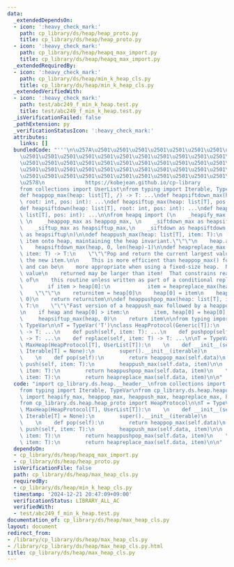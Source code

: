 ```yaml
---
data:
  _extendedDependsOn:
  - icon: ':heavy_check_mark:'
    path: cp_library/ds/heap/heap_proto.py
    title: cp_library/ds/heap/heap_proto.py
  - icon: ':heavy_check_mark:'
    path: cp_library/ds/heap/heapq_max_import.py
    title: cp_library/ds/heap/heapq_max_import.py
  _extendedRequiredBy:
  - icon: ':heavy_check_mark:'
    path: cp_library/ds/heap/min_k_heap_cls.py
    title: cp_library/ds/heap/min_k_heap_cls.py
  _extendedVerifiedWith:
  - icon: ':heavy_check_mark:'
    path: test/abc249_f_min_k_heap.test.py
    title: test/abc249_f_min_k_heap.test.py
  _isVerificationFailed: false
  _pathExtension: py
  _verificationStatusIcon: ':heavy_check_mark:'
  attributes:
    links: []
  bundledCode: "'''\n\u257A\u2501\u2501\u2501\u2501\u2501\u2501\u2501\u2501\u2501\u2501\
    \u2501\u2501\u2501\u2501\u2501\u2501\u2501\u2501\u2501\u2501\u2501\u2501\u2501\
    \u2501\u2501\u2501\u2501\u2501\u2501\u2501\u2501\u2501\u2501\u2501\u2501\u2501\
    \u2501\u2501\u2501\u2501\u2501\u2501\u2501\u2501\u2501\u2501\u2501\u2501\u2501\
    \u2501\u2501\u2501\u2501\u2501\u2501\u2501\u2501\u2501\u2501\u2501\u2501\u2501\
    \u2578\n             https://kobejean.github.io/cp-library               \n'''\n\
    from collections import UserList\nfrom typing import Iterable, TypeVar\nT = TypeVar('T')\n\
    def heappop_max(heap: list[T], /) -> T: ...\ndef heapsiftdown_max(heap: list[T],\
    \ root: int, pos: int): ...\ndef heapsiftup_max(heap: list[T], pos: int): ...\n\
    def heapsiftdown(heap: list[T], root: int, pos: int): ...\ndef heapsiftup(heap:\
    \ list[T], pos: int): ...\n\nfrom heapq import (\n    _heapify_max as heapify_max,\
    \ \n    _heappop_max as heappop_max, \n    _siftdown_max as heapsiftdown_max,\n\
    \    _siftup_max as heapsiftup_max,\n    _siftdown as heapsiftdown,\n    _siftup\
    \ as heapsiftup\n)\n\ndef heappush_max(heap: list[T], item: T):\n    \"\"\"Push\
    \ item onto heap, maintaining the heap invariant.\"\"\"\n    heap.append(item)\n\
    \    heapsiftdown_max(heap, 0, len(heap)-1)\n\ndef heapreplace_max(heap: list[T],\
    \ item: T) -> T:\n    \"\"\"Pop and return the current largest value, and add\
    \ the new item.\n\n    This is more efficient than heappop_max() followed by heappush_max(),\
    \ and can be\n    more appropriate when using a fixed-size heap.  Note that the\
    \ value\n    returned may be larger than item!  That constrains reasonable uses\
    \ of\n    this routine unless written as part of a conditional replacement:\n\n\
    \        if item > heap[0]:\n            item = heapreplace_max(heap, item)\n\
    \    \"\"\"\n    returnitem = heap[0]\n    heap[0] = item\n    heapsiftup_max(heap,\
    \ 0)\n    return returnitem\n\ndef heappushpop_max(heap: list[T], item: T) ->\
    \ T:\n    \"\"\"Fast version of a heappush_max followed by a heappop_max.\"\"\"\
    \n    if heap and heap[0] > item:\n        item, heap[0] = heap[0], item\n   \
    \     heapsiftup_max(heap, 0)\n    return item\n\nfrom typing import Generic,\
    \ TypeVar\n\nT = TypeVar('T')\nclass HeapProtocol(Generic[T]):\n    def pop(self)\
    \ -> T: ...\n    def push(self, item: T): ...\n    def pushpop(self, item: T)\
    \ -> T: ...\n    def replace(self, item: T) -> T: ...\n\nT = TypeVar('T')\nclass\
    \ MaxHeap(HeapProtocol[T], UserList[T]):\n    \n    def __init__(self, iterable:\
    \ Iterable[T] = None):\n        super().__init__(iterable)\n        heapify_max(self.data)\n\
    \    \n    def pop(self):\n        return heappop_max(self.data)\n    \n    def\
    \ push(self, item: T):\n        heappush_max(self.data, item)\n\n    def pushpop(self,\
    \ item: T):\n        return heappushpop_max(self.data, item)\n    \n    def replace(self,\
    \ item: T):\n        return heapreplace_max(self.data, item)\n\n"
  code: "import cp_library.ds.heap.__header__\nfrom collections import UserList\n\
    from typing import Iterable, TypeVar\nfrom cp_library.ds.heap.heapq_max_import\
    \ import heapify_max, heappop_max, heappush_max, heapreplace_max, heappushpop_max\n\
    from cp_library.ds.heap.heap_proto import HeapProtocol\n\nT = TypeVar('T')\nclass\
    \ MaxHeap(HeapProtocol[T], UserList[T]):\n    \n    def __init__(self, iterable:\
    \ Iterable[T] = None):\n        super().__init__(iterable)\n        heapify_max(self.data)\n\
    \    \n    def pop(self):\n        return heappop_max(self.data)\n    \n    def\
    \ push(self, item: T):\n        heappush_max(self.data, item)\n\n    def pushpop(self,\
    \ item: T):\n        return heappushpop_max(self.data, item)\n    \n    def replace(self,\
    \ item: T):\n        return heapreplace_max(self.data, item)\n\n"
  dependsOn:
  - cp_library/ds/heap/heapq_max_import.py
  - cp_library/ds/heap/heap_proto.py
  isVerificationFile: false
  path: cp_library/ds/heap/max_heap_cls.py
  requiredBy:
  - cp_library/ds/heap/min_k_heap_cls.py
  timestamp: '2024-12-21 20:47:09+09:00'
  verificationStatus: LIBRARY_ALL_AC
  verifiedWith:
  - test/abc249_f_min_k_heap.test.py
documentation_of: cp_library/ds/heap/max_heap_cls.py
layout: document
redirect_from:
- /library/cp_library/ds/heap/max_heap_cls.py
- /library/cp_library/ds/heap/max_heap_cls.py.html
title: cp_library/ds/heap/max_heap_cls.py
---
```

